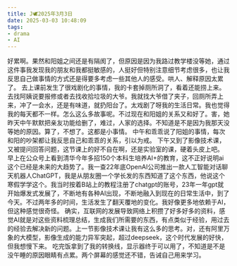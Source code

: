```yaml
---
title: J🕊️2025年3月3日
date: 2025-03-03 10:48:09
tags:
- drama
- AI
---
```


好累啊。果然和阳姐之间还是有隔阂了，但原因是因为我路过教学楼没等她，通过这件事我发现我的朋友和我都挺敏感的，人挺好但特别注意细节考虑很多，也让我反思自己做事情的方式还是得要多考虑一些其他人的感受。哄人、解释原因太累了。
去上课前发生了很戏剧化的事情，我的卡套掉厕所洞了，看着还能捞上来。去找阿姨说要报修或者去找收拾垃圾的大爷。我就找大爷借了夹子，回厕所弄上来，冲了一会水，还是有味道，就扔阳台了。太戏剧了呀我的生活日常。我也觉得我的每天都不一样。怎么这么多故事呢。不过现在和阳姐的关系又和好了。害，她昨天中午默默把亲友功能给删了，难过，人家的选择。不知道是不是因为我那天没等她的原因。算了，不想了。这都是小事情。
中午和乖乖说了阳姐的事情，每次和阳的吵架都让我反思自己和乖乖的关系，引以为戒。
下午又到了影像技术课，又被提问回答问题，这节课上的好不自在啊，还是实验室的课，硬着头皮上吧。
早上在公众号上看到清华今年多招150个本科生培养AI+的教育，这不正好说明ai这个已经是未来的大趋势了。我一查22年底OpenAI公司推出一款人工智能对话聊天机器人ChatGPT，我是从朋友圈一个学长发的东西知道了这个东西，他说这个寒假学学这个。我当时按着B站上的教程注册了chatgpt的账号，23年一年gpt就开始爆发式发展了，不断地有各种AI出现，不断地融入到现在的日常生活中，到了今天。不过两年多的时间，生活发生了翻天覆地的变化。我好像更多地依赖于AI，但这种感觉很奇怪。
确实，互联网的发展导致网络上积攒了好多好多的资料，感觉AI就是对这些资料梳理总结，生成我们所需要的东西，有点类似于经验，用过去的经验去解决新的问题。上一节影像技术课让我有这么多的思考。对，还有阿里万象的大模型，影像生成的能力异军突起，超过deepseek，这个时代发展的好快，但我想慢下来。
吃完饭拿到了我的转换线，显示器终于可以用了，不知道是不是没午睡的原因眼睛有点累。两个屏幕的感觉还不错，告诫自己用来学习。